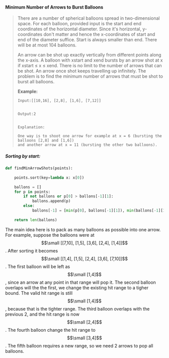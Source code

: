 #### Minimum Number of Arrows to Burst Balloons

> There are a number of spherical balloons spread in two-dimensional space. For each balloon, provided input is the start and end coordinates of the horizontal diameter. Since it's horizontal, y-coordinates don't matter and hence the x-coordinates of start and end of the diameter suffice. Start is always smaller than end. There will be at most 104 balloons.
>
> An arrow can be shot up exactly vertically from different points along the x-axis. A balloon with xstart and xend bursts by an arrow shot at x if xstart ≤ x ≤ xend. There is no limit to the number of arrows that can be shot. An arrow once shot keeps travelling up infinitely. The problem is to find the minimum number of arrows that must be shot to burst all balloons.
>
> **Example:**
>
> ```
> Input:[[10,16], [2,8], [1,6], [7,12]]
>
>
> Output:2
>
>
> Explanation:
>
> One way is to shoot one arrow for example at x = 6 (bursting the balloons [2,8] and [1,6]) 
> and another arrow at x = 11 (bursting the other two balloons).
> ```

##### Sorting by start:

```py
def findMinArrowShots(points):
    
    points.sort(key=lambda x: x[0])
    
    ballons = []
    for p in points:
        if not ballons or p[0] > ballons[-1][1]:
            ballons.append(p)
        else:
            ballons[-1] = [min(p[0], ballons[-1][1]), min(ballons[-1][1], p[1])]
    
    return len(ballons)
```

The main idea here is to pack as many balloons as possible into one arrow. For example, suppose the balloons were at $$\small [[7,10], [1,5], [3,6], [2,4], [1,4]]$$. After sorting it becomes $$\small [[1,4], [1,5], [2,4], [3,6], [7,10]]$$. The first balloon will be left as $$\small [1,4]$$, since an arrow at any point in that range will pop it. The second balloon overlaps will the the first, we change the existing hit range to a tigher bound. The valid hit range is still $$\small [1,4]$$, because that is the tighter range. The third balloon overlaps with the previous 2, and the hit range is now $$\small [2,4]$$. The fourth balloon change the hit range to $$\small [3,4]$$. The fifth balloon requires a new range, so we need 2 arrows to pop all balloons.

